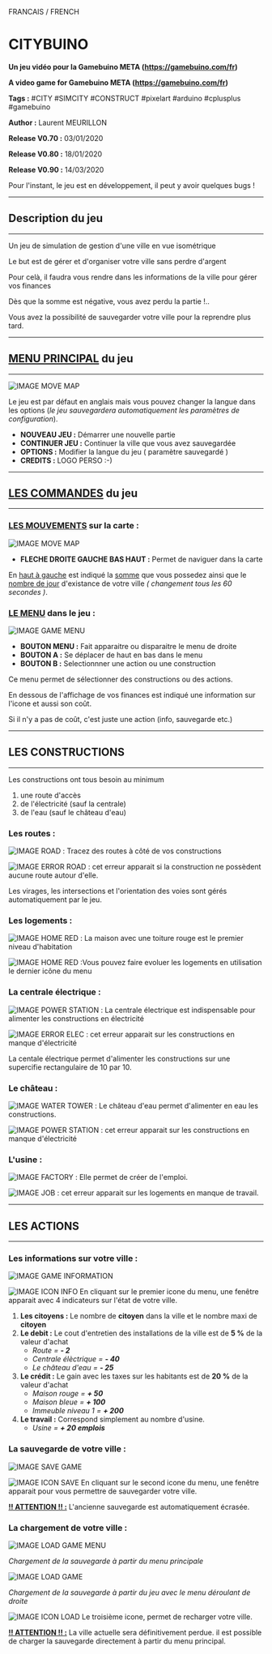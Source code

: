 FRANCAIS / FRENCH

# CITYBUINO #
**Un jeu vidéo pour la Gamebuino META (https://gamebuino.com/fr)**

**A video game for Gamebuino META (https://gamebuino.com/fr)**

**Tags :** #CITY #SIMCITY #CONSTRUCT #pixelart #arduino #cplusplus #gamebuino

**Author :** Laurent MEURILLON

**Release V0.70 :** 03/01/2020

**Release V0.80 :** 18/01/2020

**Release V0.90 :** 14/03/2020

Pour l'instant, le jeu est en développement, il peut y avoir quelques bugs !

-----------------

## Description du jeu ##
-----------------
Un jeu de simulation de gestion d'une ville en vue isométrique

Le but est de gérer et d'organiser votre ville sans perdre d'argent

Pour celà, il faudra vous rendre dans les informations de la ville pour gérer vos finances

Dès que la somme est négative, vous avez perdu la partie !..

Vous avez la possibilité de sauvegarder votre ville pour la reprendre plus tard.

-----------------

## <u>MENU PRINCIPAL</u> du jeu ##

-----------------
![IMAGE MOVE MAP](VIDEOS/CITYBUINO_0.gif)

Le jeu est par défaut en anglais mais vous pouvez changer la langue dans les options 
(*le jeu sauvegardera automatiquement les paramètres de configuration*).

- **NOUVEAU JEU :** Démarrer une nouvelle partie
- **CONTINUER JEU :** Continuer la ville que vous avez sauvegardée
- **OPTIONS :** Modifier la langue du jeu ( paramètre sauvegardé )
- **CREDITS :** LOGO PERSO :-)

-----------------

## <u>LES COMMANDES</u> du jeu ##

-----------------

### <u>LES MOUVEMENTS</u> sur la carte :  ###

![IMAGE MOVE MAP](VIDEOS/CITYBUINO_1.gif)

- **FLECHE DROITE GAUCHE BAS HAUT :** Permet de naviguer dans la carte

En <u>haut à gauche</u> est indiqué la <u>somme</u> que vous possedez ainsi
que le <u>nombre de jour</u> d'existance de votre ville *( changement tous les 60 secondes )*.

### <u>LE MENU</u> dans le jeu : ###

![IMAGE GAME MENU](VIDEOS/CITYBUINO_2.gif)

- **BOUTON MENU :** Fait apparaitre ou disparaitre le menu de droite
- **BOUTON A :**    Se déplacer de haut en bas dans le menu  
- **BOUTON B :**    Selectionnner une action ou une construction

Ce menu permet de sélectionner des constructions ou des actions.

En dessous de l'affichage de vos finances est indiqué une information sur l'icone et 
aussi son coût.

Si il n'y a pas de coût, c'est juste une action (info, sauvegarde etc.)

-----------------
## LES CONSTRUCTIONS ##

-----------------
Les constructions ont tous besoin au minimum
 
 1. une route d'accès
 2. de l'électricité (sauf la centrale)
 3. de l'eau (sauf le château d'eau)
 
### Les routes : ###

![IMAGE ROAD](VIDEOS/CITY_ROAD.gif) : Tracez des routes à côté de vos constructions

![IMAGE ERROR ROAD](VIDEOS/ERROR_ROAD.gif) : cet erreur apparait si la construction ne possèdent aucune route autour d'elle.

Les virages, les intersections et l'orientation des voies sont gérés automatiquement par le jeu.

### Les logements : ###

![IMAGE HOME RED](VIDEOS/CITY_HOME_RED.gif) : La maison avec une toiture rouge est le premier niveau d'habitation

![IMAGE HOME RED](VIDEOS/CITY_UPDATE.gif) :Vous pouvez faire evoluer les logements en utilisation le dernier icône du menu 

### La centrale électrique : ###

![IMAGE POWER STATION](VIDEOS/CITY_PS.gif) : La centrale électrique est indispensable pour alimenter les constructions en électricité

![IMAGE ERROR ELEC](VIDEOS/ERROR_ELEC.gif) : cet erreur apparait sur les constructions en manque d'électricité

La centale électrique permet d'alimenter les constructions sur une supercifie rectangulaire de 10 par 10.

### Le château : ###

![IMAGE WATER TOWER](VIDEOS/CITY_WATER_TOWER.gif) : Le château d'eau permet d'alimenter en eau les constructions.

![IMAGE POWER STATION](VIDEOS/ERROR_WATER.gif) : cet erreur apparait sur les constructions en manque d'électricité

### L'usine : ###

![IMAGE FACTORY](VIDEOS/CITY_FACTORY.gif) : Elle permet de créer de l'emploi.

![IMAGE JOB](VIDEOS/ERROR_JOB.gif) : cet erreur apparait sur les logements en manque de travail.

-----------------

## LES ACTIONS ##

-----------------
### Les informations sur votre ville : ###

![IMAGE GAME INFORMATION](VIDEOS/CITYBUINO_3.gif)

![IMAGE ICON INFO](VIDEOS/CITY_INFO.gif) En cliquant sur le premier icone du menu, une fenêtre apparait avec 4 indicateurs sur l'état de votre ville.

 1. **Les citoyens :** Le nombre de **citoyen** dans la ville et le nombre maxi de **citoyen**
 2. **Le debit :** Le cout d'entretien des installations de la ville est de **5 %** de la valeur
    d'achat
    - *Route = **- 2***
    - *Centrale élèctrique = **- 40***
    - *Le château d'eau = **- 25***
 3. **Le crédit :** Le gain avec les taxes sur les habitants est de **20 %** de la valeur d'achat
    - *Maison rouge = **+ 50***
    - *Maison bleue = **+ 100***
    - *Immeuble niveau 1 = **+ 200***
 4. **Le travail :** Correspond simplement au nombre d'usine.
    - *Usine = **+ 20 emplois***

### La sauvegarde de votre ville : ###

![IMAGE SAVE GAME](VIDEOS/CITYBUINO_4.gif)

![IMAGE ICON SAVE](VIDEOS/CITY_SAVE.gif) En cliquant sur le second icone du menu, une fenêtre apparait pour vous permettre de sauvegarder votre ville.

<u>**!! ATTENTION !! :**</u> L'ancienne sauvegarde est automatiquement écrasée.

### La chargement de votre ville : ###

![IMAGE LOAD GAME MENU](VIDEOS/CITYBUINO_5.gif)

*Chargement de la sauvegarde à partir du menu principale*

![IMAGE LOAD GAME ](VIDEOS/CITYBUINO_6.gif)

*Chargement de la sauvegarde à partir du jeu avec le menu déroulant de droite*

![IMAGE ICON LOAD](VIDEOS/CITY_LOAD.gif) Le troisième icone, permet de recharger votre ville.


<u>**!! ATTENTION !! :**</u> La ville actuelle sera définitivement perdue. il est possible de charger la sauvegarde directement à partir du menu principal.
